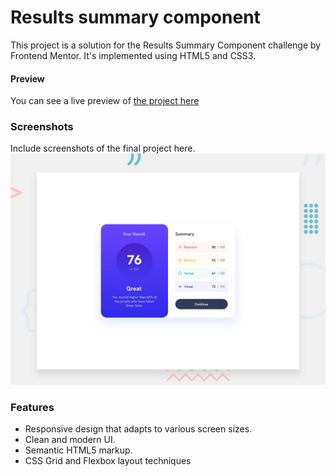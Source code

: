 # Results summary component
This project is a solution for the Results Summary Component challenge by Frontend Mentor. It's implemented using HTML5 and CSS3.
####  Preview
You can see a live preview of [the project here](https://results-summary-component-psi-lac.vercel.app/)
 ### Screenshots
 Include screenshots of the final project here.
 ![enter image description here](https://github.com/uzzalyafi/Results-summary-component/blob/main/design/desktop-preview.jpg?raw=true)
### Features
-   Responsive design that adapts to various screen sizes.
-   Clean and modern UI.
-   Semantic HTML5 markup.
-   CSS Grid and Flexbox layout techniques
